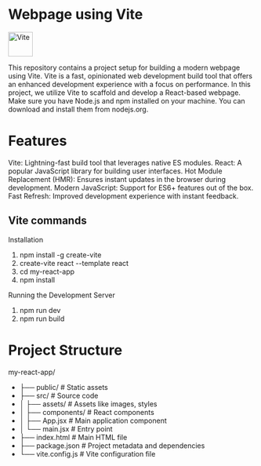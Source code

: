 # Webpage using Vite
<img src="![Vite](https://vitejs.dev/logo.svg)" href =" https://vitejs.dev/" alt="Vite" width="50" height="50">

This repository contains a project setup for building a modern webpage using Vite. Vite is a fast, opinionated web development build tool that offers an enhanced development experience with a focus on performance. In this project, we utilize Vite to scaffold and develop a React-based webpage. Make sure you have Node.js and npm installed on your machine. You can download and install them from nodejs.org.


# Features
Vite: Lightning-fast build tool that leverages native ES modules.
React: A popular JavaScript library for building user interfaces.
Hot Module Replacement (HMR): Ensures instant updates in the browser during development.
Modern JavaScript: Support for ES6+ features out of the box.
Fast Refresh: Improved development experience with instant feedback.


## Vite commands
Installation 
1. npm install -g create-vite       
2. create-vite react --template react
3. cd my-react-app
4. npm install
   
Running the Development Server
1. npm run dev
2. npm run build

# Project Structure
my-react-app/
- ├── public/          # Static assets
- ├── src/             # Source code
- │   ├── assets/      # Assets like images, styles
- │   ├── components/  # React components
- │   ├── App.jsx      # Main application component
- │   └── main.jsx     # Entry point
- ├── index.html       # Main HTML file
- ├── package.json     # Project metadata and dependencies
- └── vite.config.js   # Vite configuration file

